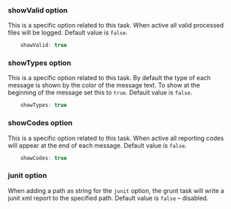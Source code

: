 ### showValid option

This is a specific option related to this task. When active all valid processed
files will be logged. Default value is `false`.

```javascript
	showValid: true
```

### showTypes option

This is a specific option related to this task. By default the type of each
message is shown by the color of the message text. To show at the beginning of
the message set this to `true`. Default value is `false`.

```javascript
	showTypes: true
```

### showCodes option

This is a specific option related to this task. When active all reporting codes
will appear at the end of each message. Default value is `false`.

```javascript
	showCodes: true
```

### junit option

When adding a path as string for the `junit` option, the grunt task will write
a junit xml report to the specified path. Default value is `false` – disabled.
